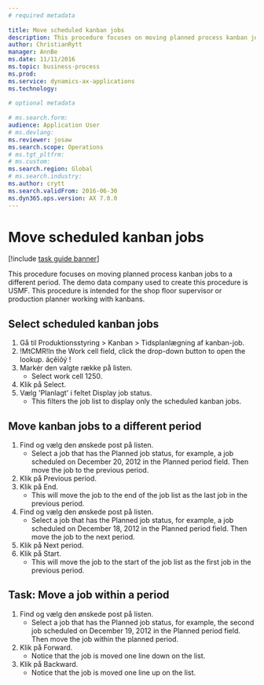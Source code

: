 ```yaml
--- 
# required metadata 
 
title: Move scheduled kanban jobs
description: This procedure focuses on moving planned process kanban jobs to a different period. 
author: ChristianRytt
manager: AnnBe 
ms.date: 11/11/2016
ms.topic: business-process 
ms.prod:  
ms.service: dynamics-ax-applications 
ms.technology:  
 
# optional metadata 
 
# ms.search.form:   
audience: Application User 
# ms.devlang:  
ms.reviewer: josaw
ms.search.scope: Operations 
# ms.tgt_pltfrm:  
# ms.custom:  
ms.search.region: Global
# ms.search.industry: 
ms.author: crytt
ms.search.validFrom: 2016-06-30 
ms.dyn365.ops.version: AX 7.0.0 
---
```

# Move scheduled kanban jobs

[!include [task guide banner](../../includes/task-guide-banner.md)]

This procedure focuses on moving planned process kanban jobs to a different period. The demo data company used to create this procedure is USMF. This procedure is intended for the shop floor supervisor or production planner working with kanbans.


## Select scheduled kanban jobs
1. Gå til Produktionsstyring > Kanban > Tidsplanlægning af kanban-job.
2. !MtCMR!In the Work cell field, click the drop-down button to open the lookup. áçêìõý !
3. Markér den valgte række på listen.
    * Select work cell 1250.  
4. Klik på Select.
5. Vælg 'Planlagt' i feltet Display job status.
    * This filters the job list to display only the scheduled kanban jobs.  

## Move kanban jobs to a different period
1. Find og vælg den ønskede post på listen.
    * Select a job that has the Planned job status, for example, a job scheduled on December 20, 2012  in the Planned period field. Then move the job to the previous period.  
2. Klik på Previous period.
3. Klik på End.
    * This will move the job to the end of the job list as the last job in the previous period.  
4. Find og vælg den ønskede post på listen.
    * Select a job that has the Planned job status, for example, a job scheduled on December 18, 2012 in the Planned period field. Then move the job to the next period.  
5. Klik på Next period.
6. Klik på Start.
    * This will move the job to the start of the job list as the first job in the previous period.  

## Task: Move a job within a period
1. Find og vælg den ønskede post på listen.
    * Select a job that has the Planned job status, for example, the second job scheduled on December 19, 2012 in the Planned period field. Then move the job within the planned period.  
2. Klik på Forward.
    * Notice that the job is moved one line down on the list.  
3. Klik på Backward.
    * Notice that the job is moved one line up on the list.  

